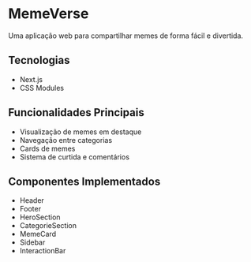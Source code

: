# MemeVerse

Uma aplicação web para compartilhar memes de forma fácil e divertida.

## Tecnologias

- Next.js
- CSS Modules

 ## Funcionalidades Principais 
 - Visualização de memes em destaque
 - Navegação entre categorias
 - Cards de memes
 - Sistema de curtida e comentários

## Componentes Implementados 
- Header
- Footer
- HeroSection
- CategorieSection
- MemeCard
- Sidebar
- InteractionBar
                       


    



